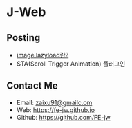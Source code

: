 # **J-Web**

## **Posting**
* [image lazyload란?](posts/220520)
* STA(Scroll Trigger Animation) 플러그인

## **Contact Me**
* Email: zaixu91@gmailc.om
* Web: https://fe-jw.github.io
* Github: https://github.com/FE-jw